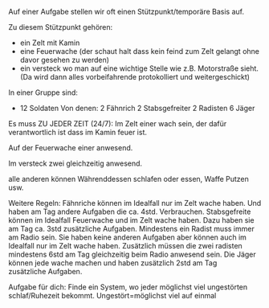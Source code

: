 Auf einer Aufgabe stellen wir oft einen Stützpunkt/temporäre Basis auf.

Zu diesem Stützpunkt gehören:
- ein Zelt mit Kamin
- eine Feuerwache (der schaut halt dass kein feind zum Zelt gelangt ohne davor gesehen zu werden)
- ein versteck wo man auf eine wichtige Stelle wie z.B. Motorstraße sieht. (Da wird dann alles vorbeifahrende protokolliert und weitergeschickt)

In einer Gruppe sind:
- 12 Soldaten
Von denen:
2 Fähnrich
2 Stabsgefreiter
2 Radisten
6 Jäger 

Es muss ZU JEDER ZEIT (24/7):
Im Zelt einer wach sein, der dafür verantwortlich ist dass im Kamin feuer ist.

Auf der Feuerwache einer anwesend.

Im versteck zwei gleichzeitig anwesend.

alle anderen können Währenddessen schlafen oder essen, Waffe Putzen usw.

Weitere Regeln:
Fähnriche können im Idealfall nur im Zelt wache haben. Und haben am Tag andere Aufgaben die ca. 4std. Verbrauchen.
Stabsgefreite können im Idealfall Feuerwache und im Zelt wache haben. Dazu haben sie am Tag ca. 3std zusätzliche Aufgaben.
Mindestens ein Radist muss immer am Radio sein. Sie haben keine anderen Aufgaben aber können auch im Idealfall nur im Zelt wache haben. Zusätzlich müssen die zwei radisten mindestens 6std am Tag gleichzeitig beim Radio anwesend sein.
Die Jäger können jede wache machen und haben zusätzlich 2std am Tag zusätzliche Aufgaben.


Aufgabe für dich:
Finde ein System, wo jeder möglichst viel ungestörten schlaf/Ruhezeit bekommt.
Ungestört=möglichst viel auf einmal

